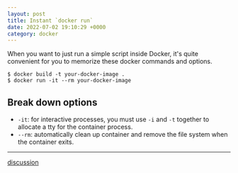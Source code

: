 ```yaml
---
layout: post
title: Instant `docker run`
date: 2022-07-02 19:10:29 +0000
category: docker
---
```


When you want to just run a simple script inside Docker, it's quite convenient for you to memorize these docker commands and options.

```
$ docker build -t your-docker-image .
$ docker run -it --rm your-docker-image
```

## Break down options

- `-it`: for interactive processes, you must use `-i` and `-t` together to allocate a tty for the container process.
- `--rm`: automatically clean up container and remove the file system when the container exits.

---
[discussion](https://github.com/junkpiano/til/issues/7)
